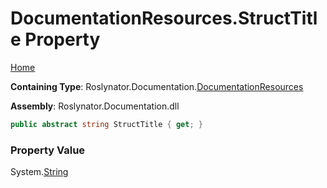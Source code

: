 <a name="_top"></a>

# DocumentationResources\.StructTitle Property

[Home](../../../../README.md#_top)

**Containing Type**: Roslynator\.Documentation\.[DocumentationResources](../README.md#_top)

**Assembly**: Roslynator\.Documentation\.dll

```csharp
public abstract string StructTitle { get; }
```

### Property Value

System\.[String](https://docs.microsoft.com/en-us/dotnet/api/system.string)

